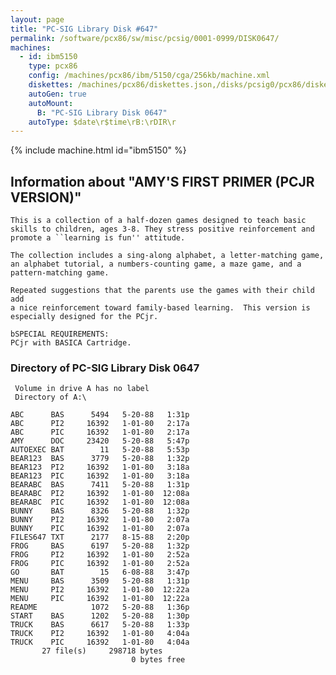 ```yaml
---
layout: page
title: "PC-SIG Library Disk #647"
permalink: /software/pcx86/sw/misc/pcsig/0001-0999/DISK0647/
machines:
  - id: ibm5150
    type: pcx86
    config: /machines/pcx86/ibm/5150/cga/256kb/machine.xml
    diskettes: /machines/pcx86/diskettes.json,/disks/pcsig0/pcx86/diskettes.json
    autoGen: true
    autoMount:
      B: "PC-SIG Library Disk 0647"
    autoType: $date\r$time\rB:\rDIR\r
---
```


{% include machine.html id="ibm5150" %}

## Information about "AMY'S FIRST PRIMER (PCJR VERSION)"

    This is a collection of a half-dozen games designed to teach basic
    skills to children, ages 3-8. They stress positive reinforcement and
    promote a ``learning is fun'' attitude.
    
    The collection includes a sing-along alphabet, a letter-matching game,
    an alphabet tutorial, a numbers-counting game, a maze game, and a
    pattern-matching game.
    
    Repeated suggestions that the parents use the games with their child add
    a nice reinforcement toward family-based learning.  This version is
    especially designed for the PCjr.
    
    bSPECIAL REQUIREMENTS:
    PCjr with BASICA Cartridge.

### Directory of PC-SIG Library Disk 0647

     Volume in drive A has no label
     Directory of A:\

    ABC      BAS      5494   5-20-88   1:31p
    ABC      PI2     16392   1-01-80   2:17a
    ABC      PIC     16392   1-01-80   2:17a
    AMY      DOC     23420   5-20-88   5:47p
    AUTOEXEC BAT        11   5-20-88   5:53p
    BEAR123  BAS      3779   5-20-88   1:32p
    BEAR123  PI2     16392   1-01-80   3:18a
    BEAR123  PIC     16392   1-01-80   3:18a
    BEARABC  BAS      7411   5-20-88   1:31p
    BEARABC  PI2     16392   1-01-80  12:08a
    BEARABC  PIC     16392   1-01-80  12:08a
    BUNNY    BAS      8326   5-20-88   1:32p
    BUNNY    PI2     16392   1-01-80   2:07a
    BUNNY    PIC     16392   1-01-80   2:07a
    FILES647 TXT      2177   8-15-88   2:20p
    FROG     BAS      6197   5-20-88   1:32p
    FROG     PI2     16392   1-01-80   2:52a
    FROG     PIC     16392   1-01-80   2:52a
    GO       BAT        15   6-08-88   3:47p
    MENU     BAS      3509   5-20-88   1:31p
    MENU     PI2     16392   1-01-80  12:22a
    MENU     PIC     16392   1-01-80  12:22a
    README            1072   5-20-88   1:36p
    START    BAS      1202   5-20-88   1:30p
    TRUCK    BAS      6617   5-20-88   1:33p
    TRUCK    PI2     16392   1-01-80   4:04a
    TRUCK    PIC     16392   1-01-80   4:04a
           27 file(s)     298718 bytes
                               0 bytes free
